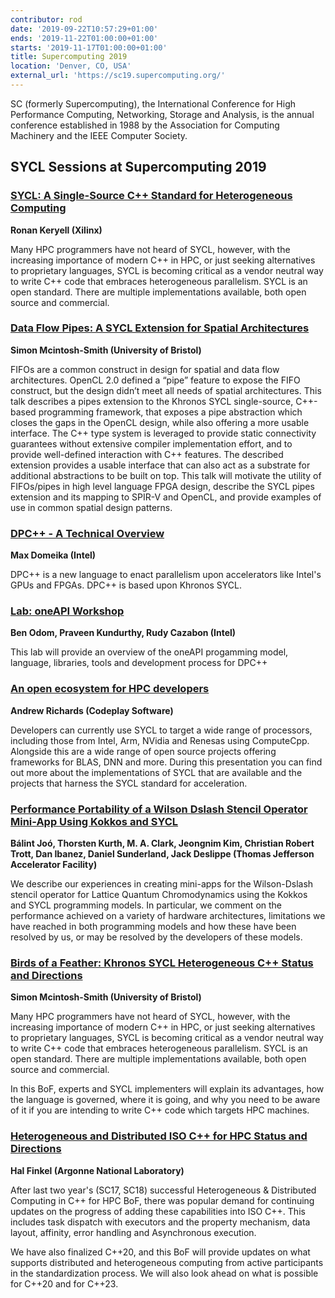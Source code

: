 ```yaml
---
contributor: rod
date: '2019-09-22T10:57:29+01:00'
ends: '2019-11-22T01:00:00+01:00'
starts: '2019-11-17T01:00:00+01:00'
title: Supercomputing 2019
location: 'Denver, CO, USA'
external_url: 'https://sc19.supercomputing.org/'
---
```


SC (formerly Supercomputing), the International Conference for High Performance Computing, Networking, Storage and
Analysis, is the annual conference established in 1988 by the Association for Computing Machinery and the IEEE Computer
Society.

## SYCL Sessions at Supercomputing 2019

### [SYCL: A Single-Source C++ Standard for Heterogeneous Computing](https://sc19.supercomputing.org/?post_type=page&p=3479&id=pec404&sess=sess110)

**Ronan Keryell (Xilinx)**

Many HPC programmers have not heard of SYCL, however, with the increasing importance of modern C++ in HPC, or just
seeking alternatives to proprietary languages, SYCL is becoming critical as a vendor neutral way to write C++ code that
embraces heterogeneous parallelism. SYCL is an open standard. There are multiple implementations available, both open
source and commercial.

### [Data Flow Pipes: A SYCL Extension for Spatial Architectures](https://sc19.supercomputing.org/presentation/?sess=sess110&id=ws_h2rc111#038;id=ws_h2rc111)

**Simon Mcintosh-Smith (University of Bristol)**

FIFOs are a common construct in design for spatial and data flow architectures. OpenCL 2.0 defined a “pipe” feature to
expose the FIFO construct, but the design didn’t meet all needs of spatial architectures. This talk describes a pipes
extension to the Khronos SYCL single-source, C++-based programming framework, that exposes a pipe abstraction which
closes the gaps in the OpenCL design, while also offering a more usable interface. The C++ type system is leveraged to
provide static connectivity guarantees without extensive compiler implementation effort, and to provide well-defined
interaction with C++ features. The described extension provides a usable interface that can also act as a substrate for
additional abstractions to be built on top. This talk will motivate the utility of FIFOs/pipes in high level language
FPGA design, describe the SYCL pipes extension and its mapping to SPIR-V and OpenCL, and provide examples of use in
common spatial design patterns.

### [DPC++ - A Technical Overview](https://intel.lineupr.com/sc19/item/dpc-a-technical-overview)

**Max Domeika (Intel)**

DPC++ is a new language to enact parallelism upon accelerators like Intel's GPUs and FPGAs. DPC++ is based upon Khronos
SYCL.

### [Lab: oneAPI Workshop](https://intel.lineupr.com/sc19/item/lab-oneapi-workshop)

**Ben Odom, Praveen Kundurthy, Rudy Cazabon (Intel)**

This lab will provide an overview of the oneAPI progamming model, language, libraries, tools and development process for
DPC++

### [An open ecosystem for HPC developers](https://intel.lineupr.com/sc19/item/an-open-ecosystem-for-hpc-developers)

**Andrew Richards (Codeplay Software)**

Developers can currently use SYCL to target a wide range of processors, including those from Intel, Arm, NVidia and
Renesas using ComputeCpp. Alongside this are a wide range of open source projects offering frameworks for BLAS, DNN and
more. During this presentation you can find out more about the implementations of SYCL that are available and the
projects that harness the SYCL standard for acceleration.

### [Performance Portability of a Wilson Dslash Stencil Operator Mini-App Using Kokkos and SYCL](https://sc19.supercomputing.org/?post_type=page&p=3479&id=ws_p3hpc116&sess=sess132)

**Bálint Joó, Thorsten Kurth, M. A. Clark, Jeongnim Kim, Christian Robert Trott, Dan Ibanez, Daniel Sunderland, Jack
Deslippe (Thomas Jefferson Accelerator Facility)**

We describe our experiences in creating mini-apps for the Wilson-Dslash stencil operator for Lattice Quantum
Chromodynamics using the Kokkos and SYCL programming models. In particular, we comment on the performance achieved on a
variety of hardware architectures, limitations we have reached in both programming models and how these have been
resolved by us, or may be resolved by the developers of these models.

### [Birds of a Feather: Khronos SYCL Heterogeneous C++ Status and Directions](https://sc19.supercomputing.org/presentation/?id=bof201&sess=sess307)

**Simon Mcintosh-Smith (University of Bristol)**

Many HPC programmers have not heard of SYCL, however, with the increasing importance of modern C++ in HPC, or just
seeking alternatives to proprietary languages, SYCL is becoming critical as a vendor neutral way to write C++ code that
embraces heterogeneous parallelism. SYCL is an open standard. There are multiple implementations available, both open
source and commercial.

In this BoF, experts and SYCL implementers will explain its advantages, how the language is governed, where it is going,
and why you need to be aware of it if you are intending to write C++ code which targets HPC machines.

### [Heterogeneous and Distributed ISO C++ for HPC Status and Directions](https://sc19.supercomputing.org/presentation/?id=bof200&sess=sess288)

**Hal Finkel (Argonne National Laboratory)**

After last two year's (SC17, SC18) successful Heterogeneous & Distributed Computing in C++ for HPC BoF, there was
popular demand for continuing updates on the progress of adding these capabilities into ISO C++. This includes task
dispatch with executors and the property mechanism, data layout, affinity, error handling and Asynchronous execution.

We have also finalized C++20, and this BoF will provide updates on what supports distributed and heterogeneous computing
from active participants in the standardization process. We will also look ahead on what is possible for C++20 and for
C++23.
